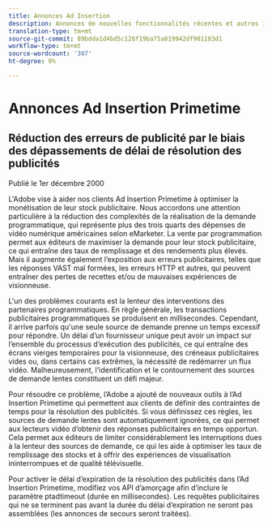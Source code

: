 ```yaml
---
title: Annonces Ad Insertion
description: Annonces de nouvelles fonctionnalités récentes et autres informations connexes sur l’Ad Insertion Primetime
translation-type: tm+mt
source-git-commit: 89bdda1d4bd5c126f19ba75a819942df901183d1
workflow-type: tm+mt
source-wordcount: '307'
ht-degree: 0%

---
```



# Annonces Ad Insertion Primetime

## Réduction des erreurs de publicité par le biais des dépassements de délai de résolution des publicités

Publié le 1er décembre 2000

L&#39;Adobe vise à aider nos clients Ad Insertion Primetime à optimiser la monétisation de leur stock publicitaire. Nous accordons une attention particulière à la réduction des complexités de la réalisation de la demande programmatique, qui représente plus des trois quarts des dépenses de vidéo numérique américaines selon eMarketer. La vente par programmation permet aux éditeurs de maximiser la demande pour leur stock publicitaire, ce qui entraîne des taux de remplissage et des rendements plus élevés. Mais il augmente également l’exposition aux erreurs publicitaires, telles que les réponses VAST mal formées, les erreurs HTTP et autres, qui peuvent entraîner des pertes de recettes et/ou de mauvaises expériences de visionneuse.

L&#39;un des problèmes courants est la lenteur des interventions des partenaires programmatiques. En règle générale, les transactions publicitaires programmatiques se produisent en millisecondes. Cependant, il arrive parfois qu&#39;une seule source de demande prenne un temps excessif pour répondre. Un délai d’un fournisseur unique peut avoir un impact sur l’ensemble du processus d’exécution des publicités, ce qui entraîne des écrans vierges temporaires pour la visionneuse, des créneaux publicitaires vides ou, dans certains cas extrêmes, la nécessité de redémarrer un flux vidéo. Malheureusement, l&#39;identification et le contournement des sources de demande lentes constituent un défi majeur.

Pour résoudre ce problème, l’Adobe a ajouté de nouveaux outils à l’Ad Insertion Primetime qui permettent aux clients de définir des contraintes de temps pour la résolution des publicités. Si vous définissez ces règles, les sources de demande lentes sont automatiquement ignorées, ce qui permet aux lecteurs vidéo d’obtenir des réponses publicitaires en temps opportun. Cela permet aux éditeurs de limiter considérablement les interruptions dues à la lenteur des sources de demande, ce qui les aide à optimiser les taux de remplissage des stocks et à offrir des expériences de visualisation ininterrompues et de qualité télévisuelle.

Pour activer le délai d’expiration de la résolution des publicités dans l’Ad Insertion Primetime, modifiez vos API d’amorçage afin d’inclure le paramètre ptadtimeout (durée en millisecondes).  Les requêtes publicitaires qui ne se terminent pas avant la durée du délai d’expiration ne seront pas assemblées (les annonces de secours seront traitées).